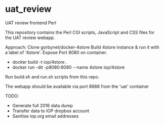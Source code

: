 # uat_review
UAT review frontend Perl

This repository contains the Perl CGI scripts, JavaScript and CSS files for the UAT review webapp.

Approach:
Clone gorbynet/docker-4store
Build 4store instance & run it with a label of '4store'. Expose Port 8080 on container.
* docker build -t iop/4store .
* docker run -dit -p8080:8080 --name 4store iop/4store

Run build.sh and run.sh scripts from this repo.

The webapp should be available via port 8888 from the 'uat' container

TODO:
* Generate full 2016 data dump
* Transfer data to IOP dropbox account
* Sanitise iop.org email addresses
